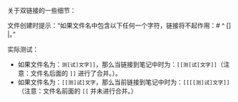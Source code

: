 关于双链接的一些细节：

文件创建时提示：“如果文件名中包含以下任何一个字符，链接将不起作用：# ^ [] |。”

实际测试：

- 如果文件名为：`测[试]文字]]`，那么当链接到笔记中时为：`[[测[试[文字]]`（注意：文件名后面的 `]]` 进行了合并。）。
- 如果文件名为：`[[测]试]文字`，那么当前链接到笔记中时为：`[[[[测]试]文字]]`（注意：文件名前面的 `[[` 并未进行合并。）